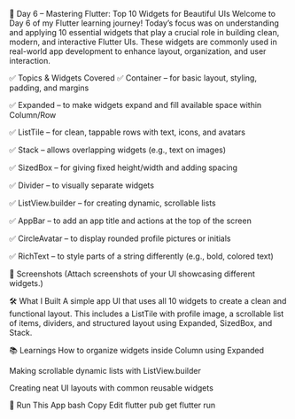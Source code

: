 🚀 Day 6 – Mastering Flutter: Top 10 Widgets for Beautiful UIs
Welcome to Day 6 of my Flutter learning journey!
Today’s focus was on understanding and applying 10 essential widgets that play a crucial role in building clean, modern, and interactive Flutter UIs. These widgets are commonly used in real-world app development to enhance layout, organization, and user interaction.

✅ Topics & Widgets Covered
✅ Container – for basic layout, styling, padding, and margins

✅ Expanded – to make widgets expand and fill available space within Column/Row

✅ ListTile – for clean, tappable rows with text, icons, and avatars

✅ Stack – allows overlapping widgets (e.g., text on images)

✅ SizedBox – for giving fixed height/width and adding spacing

✅ Divider – to visually separate widgets

✅ ListView.builder – for creating dynamic, scrollable lists

✅ AppBar – to add an app title and actions at the top of the screen

✅ CircleAvatar – to display rounded profile pictures or initials

✅ RichText – to style parts of a string differently (e.g., bold, colored text)

📸 Screenshots
(Attach screenshots of your UI showcasing different widgets.)

🛠 What I Built
A simple app UI that uses all 10 widgets to create a clean and functional layout.
This includes a ListTile with profile image, a scrollable list of items, dividers, and structured layout using Expanded, SizedBox, and Stack.

📚 Learnings
How to organize widgets inside Column using Expanded

Making scrollable dynamic lists with ListView.builder

Creating neat UI layouts with common reusable widgets

🔗 Run This App
bash
Copy
Edit
flutter pub get
flutter run
